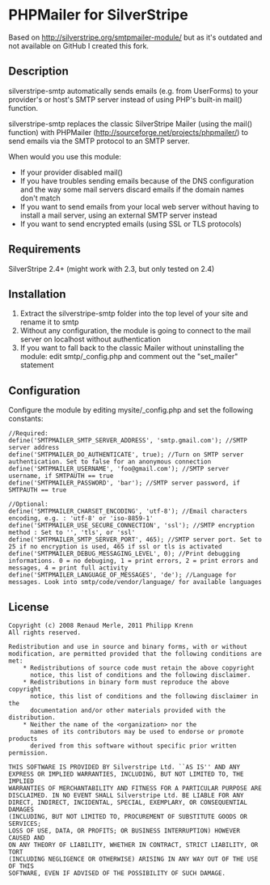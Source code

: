 # PHPMailer for SilverStripe
Based on http://silverstripe.org/smtpmailer-module/ but as it's outdated and not available on GitHub I created this fork.


## Description
silverstripe-smtp automatically sends emails (e.g. from UserForms) to your provider's or host's SMTP server instead of using PHP's built-in mail() function.

silverstripe-smtp replaces the classic SilverStripe Mailer (using the mail() function) with PHPMailer (http://sourceforge.net/projects/phpmailer/) to send emails via the SMTP protocol to an SMTP server.

When would you use this module:

* If your provider disabled mail()
* If you have troubles sending emails because of the DNS configuration and the way some mail servers discard emails if the domain names don't match
* If you want to send emails from your local web server without having to install a mail server, using an external SMTP server instead
* If you want to send encrypted emails (using SSL or TLS protocols)


## Requirements
SilverStripe 2.4+ (might work with 2.3, but only tested on 2.4)


## Installation
1. Extract the silverstripe-smtp folder into the top level of your site and rename it to smtp
2. Without any configuration, the module is going to connect to the mail server on localhost without authentication
3. If you want to fall back to the classic Mailer without uninstalling the module: edit smtp/_config.php and comment out the "set_mailer" statement


## Configuration
Configure the module by editing mysite/_config.php and set the following constants:

    //Required:
    define('SMTPMAILER_SMTP_SERVER_ADDRESS', 'smtp.gmail.com'); //SMTP server address
    define('SMTPMAILER_DO_AUTHENTICATE', true); //Turn on SMTP server authentication. Set to false for an anonymous connection
    define('SMTPMAILER_USERNAME', 'foo@gmail.com'); //SMTP server username, if SMTPAUTH == true
    define('SMTPMAILER_PASSWORD', 'bar'); //SMTP server password, if SMTPAUTH == true

    //Optional:
    define('SMTPMAILER_CHARSET_ENCODING', 'utf-8'); //Email characters encoding, e.g. : 'utf-8' or 'iso-8859-1'
    define('SMTPMAILER_USE_SECURE_CONNECTION', 'ssl'); //SMTP encryption method : Set to '', 'tls', or 'ssl'
    define('SMTPMAILER_SMTP_SERVER_PORT', 465); //SMTP server port. Set to 25 if no encryption is used, 465 if ssl or tls is activated
    define('SMTPMAILER_DEBUG_MESSAGING_LEVEL', 0); //Print debugging informations. 0 = no debuging, 1 = print errors, 2 = print errors and messages, 4 = print full activity
    define('SMTPMAILER_LANGUAGE_OF_MESSAGES', 'de'); //Language for messages. Look into smtp/code/vendor/language/ for available languages


## License
    Copyright (c) 2008 Renaud Merle, 2011 Philipp Krenn
    All rights reserved.
   
    Redistribution and use in source and binary forms, with or without
    modification, are permitted provided that the following conditions are met:
        * Redistributions of source code must retain the above copyright
          notice, this list of conditions and the following disclaimer.
        * Redistributions in binary form must reproduce the above copyright
          notice, this list of conditions and the following disclaimer in the
          documentation and/or other materials provided with the distribution.
        * Neither the name of the <organization> nor the
          names of its contributors may be used to endorse or promote products
          derived from this software without specific prior written permission.
   
    THIS SOFTWARE IS PROVIDED BY Silverstripe Ltd. ``AS IS'' AND ANY
    EXPRESS OR IMPLIED WARRANTIES, INCLUDING, BUT NOT LIMITED TO, THE IMPLIED
    WARRANTIES OF MERCHANTABILITY AND FITNESS FOR A PARTICULAR PURPOSE ARE
    DISCLAIMED. IN NO EVENT SHALL Silverstripe Ltd. BE LIABLE FOR ANY
    DIRECT, INDIRECT, INCIDENTAL, SPECIAL, EXEMPLARY, OR CONSEQUENTIAL DAMAGES
    (INCLUDING, BUT NOT LIMITED TO, PROCUREMENT OF SUBSTITUTE GOODS OR SERVICES;
    LOSS OF USE, DATA, OR PROFITS; OR BUSINESS INTERRUPTION) HOWEVER CAUSED AND
    ON ANY THEORY OF LIABILITY, WHETHER IN CONTRACT, STRICT LIABILITY, OR TORT
    (INCLUDING NEGLIGENCE OR OTHERWISE) ARISING IN ANY WAY OUT OF THE USE OF THIS
    SOFTWARE, EVEN IF ADVISED OF THE POSSIBILITY OF SUCH DAMAGE.